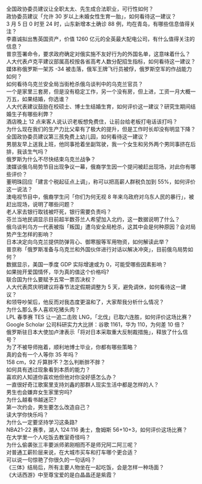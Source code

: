 全国政协委员建议让全职太太、先生成合法职业，可行性如何？  
政协委员建议「允许 30 岁以上未婚女性生育一胎」，如何看待这一建议？  
3 月 5 日 0 时至 24 时，山东新增本土确诊 88 例，均在青岛，有哪些信息值得关注？  
李嘉诚拟出售英国资产，价值 1260 亿元的全英最大配电公司，有什么值得关注的信息？  
普京签署命令，要求政府确定对俄实施不友好行为的外国名单，这意味着什么？  
人大代表卢克平建议部属高校按各省高考人数分配招生指标，如何看待这一建议？  
媒体称俄罗斯一架苏 -34 被击落，俄军王牌飞行员被俘，俄罗斯空军的作战能力如何？  
如何看待乌克兰安全局当街枪杀俄乌谈判中的乌克兰官员？  
一个是家里三套房，但是没有稳定工作，另一个没有房，但上进，工资一月大概一万五，如果结婚，你选谁？  
人大代表建议鼓励在校硕士、博士生结婚生育，如何评价这一建议？研究生期间结婚生子有哪些利弊？  
酒店晚上 12 点来客人说认识老板想免费住，让前台给老板打电话该打吗？  
为什么现在我们的生产力比父辈有了极大的提升，但是工作时长却没有明显下降？  
全国政协委员建议第三孩免费上幼儿园，如何看待这一建议？  
男朋友早上送我上班，他同事抢着坐副驾驶，我一个女生和另外两个男同事挤在后排，我该生气吗？  
俄罗斯为什么不尽快结束乌克兰战争？  
澳媒谈俄乌局势节目出现争议一幕，俄裔学生因一个提问被赶出现场，对此你有哪些评价？  
董明珠回应「建言个税起征点上调」，称可以把高薪人群税负加到 55%，如何评价这一说法？  
澳电视节目中，俄裔学生问「你们为何无视 8 年来乌政府对乌东人民的暴行」，被赶出现场，说明了哪些问题？  
老人家去银行取钱被吓死，银行需要负责吗？  
芬兰当地民调显示目前超半数芬兰人希望加入北约，这一数据说明了什么？  
俄乌谈判乌方一代表被指「叛国」遭乌安全局枪杀，这其中会是何种原因？会对局势产生怎样的影响？  
日本决定向乌克兰提供防弹背心、御寒服等军用物资，如何解读此举？  
普京称「俄罗斯准备与乌克兰和外国伙伴进行对话以解决冲突」，目前俄乌局势如何？  
数据显示，美国一季度 GDP 实际增速或为 0，可能受哪些因素影响？  
如果抛开爱国情怀，华为真的值这个价格吗?  
联合国为什么要赋予五常一票否决权？  
人大代表庹庆明建议将春节法定假期调整为 5 天，避免调休，如何看待这一建议？  
和领导吵架后，他反而对我态度更温和了，大家帮我分析什么情况？  
为什么那么多人喜欢吃猪头肉？  
LPL 春季赛 TES 让一追二击败 LNG，「北伐」已取六连胜，如何评价这场比赛？  
Google Scholar 公司科研实力大比拼：谷歌 1161，华为 110，为何差 10 倍？  
俄罗斯驻日本大使加卢津表示「将对日本采取重大反制裁措施」，释放了什么信号？  
为了不被导师拖着，顺利地博士毕业，你都有哪些策略？  
真的会有一个人等你 35 年吗？  
158 cm，92 斤算胖不？怎么判断胖不胖？  
如何具有透过现象看到本质的能力？  
喜欢的人知道你喜欢他但他对你没好感怎么办？  
一直很好奇江歌案里支持刘鑫的那群人现实生活中都是怎样的人？  
男生也会嫌弃女生家里穷吗?  
为什么越看书越迷茫?  
第一次约会，男生要怎么改造自己？  
读大学你快乐吗？  
为什么一定要坚持学习这条路?  
NBA21-22 赛季，湖人 124:116 勇士，詹姆斯 56+10+3，如何评价这场比赛？  
在大学里一个人吃饭去教室奇怪吗？  
为什么偷袭张三丰要派师弟刚相而不是师兄阿二阿三呢？  
对普通工薪阶层来说，在大城市买车和打车哪个更合适？  
可以说一句惊艳了你很久的一句话吗？  
《三体》结局后，所有主要人物坐在一起吃饭，会是怎样一种场面？  
《大话西游》中至尊宝爱的是白晶晶还是紫霞？  
